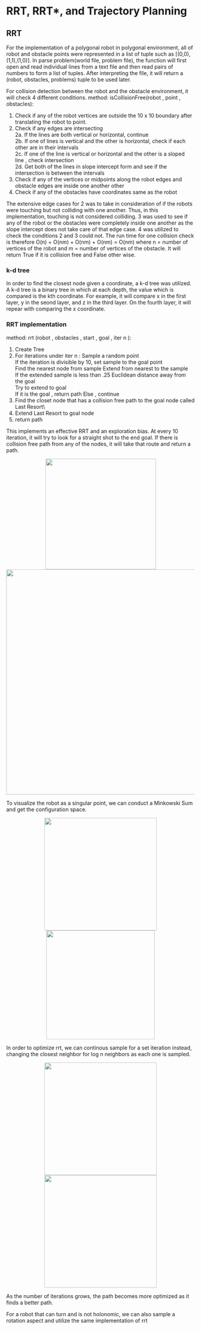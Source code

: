 # RRT, RRT*, and Trajectory Planning 

## RRT ##
For the implementation of a polygonal robot in polygonal environment, all of robot and obstacle points were represented in a list of tuple such as [(0,0),(1,1),(1,0)]. In parse problem(world file, problem file), the function will first open and read individual lines from a text file and then read pairs of numbers to form a list of tuples. After interpreting the file, it will return a (robot, obstacles, problems) tuple to be used later.

For collision detection between the robot and the obstacle environment, it will check 4 different conditions.
method: isCollisionFree(robot , point , obstacles):
1. Check if any of the robot vertices are outside the 10 x 10 boundary after translating the robot to point. 
2. Check if any edges are intersecting\
  2a. If the lines are both vertical or horizontal, continue\
  2b. If one of lines is vertical and the other is horizontal, check if each other are in their intervals\
  2c. If one of the line is vertical or horizontal and the other is a sloped line , check intersection\
  2d. Get both of the lines in slope intercept form and see if the intersection is between the intervals
3. Check if any of the vertices or midpoints along the robot edges and obstacle edges are inside one another other
4. Check if any of the obstacles have coordinates same as the robot

The extensive edge cases for 2 was to take in consideration of if the robots were touching but not colliding with one another. Thus, in this implementation, touching is not considered colliding. 3 was used to see if any of the robot or the obstacles were completely inside one another as the slope intercept does not take care of that edge case. 4 was utilized to check the conditions 2 and 3 could not. The run time for one collision check is therefore O(n) + O(nm) + O(nm) + O(nm) = O(nm) where n = number of vertices of the robot and m = number of vertices of the obstacle. It will return True if it is collision free and False other wise.

### k-d tree ###
In order to find the closest node given a coordinate, a k-d tree was utilized. A k-d tree is a binary tree in which at each depth, the value which is compared is the kth coordinate. For example, it will compare x in the first layer, y in the seond layer, and z in the third layer. On the fourth layer, it will repear with comparing the x coordinate.

### RRT implementation ###
method: rrt (robot , obstacles , start , goal , iter n ):
1. Create Tree
2. For iterations under iter n : Sample a random point\
  If the iteration is divisible by 10, set sample to the goal point\
  Find the nearest node from sample Extend from nearest to the sample\
    If the extended sample is less than .25 Euclidean distance away from the goal\
      Try to extend to goal\
    If it is the goal , return path Else , continue
3. Find the closet node that has a collision free path to the goal node called Last Resort\
4. Extend Last Resort to goal node
5. return path

This implements an effective RRT and an exploration bias. At every 10 iteration, it will try to look for a straight shot to the end goal. If there is collision free path from any of the nodes, it will take that route and return a path.

<p align="center">
  <img src="https://github.com/joshyeram/pathfinding/blob/main/jyc70/rrtmap.png", width="295"/>
  <img src="https://github.com/joshyeram/pathfinding/blob/main/jyc70/animatedpaths.png", width="600"/>
</p>

To visualize the robot as a singular point, we can conduct a Minkowski Sum and get the configuration space.

<p align="center">
  <img src="https://github.com/joshyeram/pathfinding/blob/main/jyc70/configspace.png", width="300"/>
  <img src="https://github.com/joshyeram/pathfinding/blob/main/jyc70/rrtConfig.png", width="290"/>
</p>

In order to optimize rrt, we can continous sample for a set iteration instead, changing the closest neighbor for log n neighbors as each one is sampled.
<p align="center">
  <img src="https://github.com/joshyeram/pathfinding/blob/main/jyc70/star1.png", width="300"/>
  <img src="https://github.com/joshyeram/pathfinding/blob/main/jyc70/star2.png", width="300"/>
</p>
As the number of iterations grows, the path becomes more optimized as it finds a better path.

For a robot that can turn and is not holonomic, we can also sample a rotation aspect and utilize the same implementation of rrt
